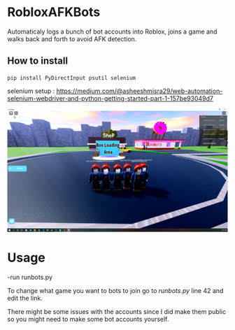 ﻿# RobloxAFKBots
 Automaticaly logs a bunch of bot accounts into Roblox, joins a game and walks back and forth to avoid AFK detection.
 
 
 
## How to install

```console
pip install PyDirectInput psutil selenium
```

 selenium setup : https://medium.com/@asheeshmisra29/web-automation-selenium-webdriver-and-python-getting-started-part-1-157be93049d7



![GitHub Logo](/img/bots.PNG)




# Usage
-run runbots.py


To change what game you want to bots to join go to *runbots.py* line 42 and edit the link.

There might be some issues with the accounts since I did make them public so you might need to make some bot accounts yourself.



